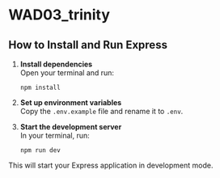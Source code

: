 # WAD03_trinity

## How to Install and Run Express

1. **Install dependencies**  
   Open your terminal and run:

   ```
   npm install
   ```

2. **Set up environment variables**  
   Copy the `.env.example` file and rename it to `.env`.

3. **Start the development server**  
   In your terminal, run:
   ```
   npm run dev
   ```

This will start your Express application in development mode.

